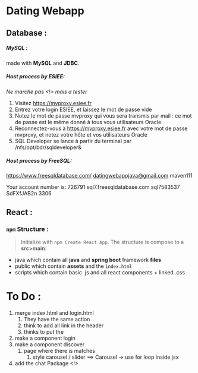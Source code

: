 # Dating Webapp




## Database : 

##### MySQL : 
made with **MySQL** and **JDBC**.

##### Host process by **ESIEE**: 
*Ne marche pas <!> mais a tester*
1. Visitez https://mvproxy.esiee.fr
2. Entrez votre login ESIEE, et laissez le mot de passe vide
3. Notez le mot de passe mvproxy qui vous sera transmis par mail : ce mot de passe est
   le même donné à tous vous utilisateurs Oracle
4. Reconnectez-vous à https://mvproxy.esiee.fr avec votre mot de passe mvproxy, et
   notez votre hôte et vos utilisateurs Oracle
5. SQL Developer se lance à partir du terminal par /nfs/opt/bdr/sqldeveloper&


##### Host process by **FreeSQL**: 
https://www.freesqldatabase.com/ 
datingwebappjava@gmail.com maven111

Your account number is: 726791
sql7.freesqldatabase.com
sql7583537
SdFXfJAB2n
3306

## React : 

### `npm` Structure : 
> Initialize with `npm Create React App`. 
The structure is compose to a **src>main**:
- java which contain all **java** and **spring boot** framework **files**
- public which contain **assets** and the `index.html`
- scripts which contain basic .js and all react components + linked .css

# To Do : 
1. merge index.html and login.html
   1. They have the same action
   2. think to add all link in the header
   3. thinks to put the <div id="">
2. make a component login
3. make a component discover
   1. page where there is matches 
      1. style carousel / slider ==> Carousel -> use for loop inside jsx
4. add the chat Package <!>
